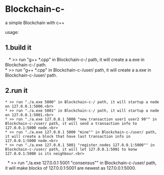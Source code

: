 # Blockchain-c-
a simple Blockchain with c++

usage:

## 1.build it
    * >> run "g++ *.cpp" in Blockchain-c-/ path, it will create a a.exe in Blockchain-c-/ path.<br>
    * >> run "g++ *.cpp" in Blockchain-c-/user/ path, it will create a a.exe in Blockchain-c-/user/ path.<br>

## 2.run it
    * >> run "./a.exe 5000" in Blockchain-c-/ path, it will startup a node on 127.0.0.1:5000.<br>
    * >> run "./a.exe 5001" in Blockchain-c-/ path, it will startup a node on 127.0.0.1:5001.<br>
    * >> run "./a.exe 127.0.0.1 5000 "new_transaction user1 user2 99"" in Blockchain-c-/user/ path, it will send a transaction info to 127.0.0.1:5000 node.<br>
    * >> run "./a.exe 127.0.0.1 5000 "mine"" in Blockchain-c-/user/ path, it will create a block that have last transaction info in 127.0.0.1:5000 node.<br>
    * >> run "./a.exe 127.0.0.1 5001 "register_nodes 127.0.0.1:5000"" in Blockchain-c-/user/ path, it will let 127.0.0.1:5001 to konw 127.0.0.1:5000 is its neighbour.<br>
    * >> run "./a.exe 127.0.0.1 5001 "consensus"" in Blockchain-c-/user/ path, it will make blocks of 127.0.0.1:5001 are newest as 127.0.0.1:5000.<br>
    

